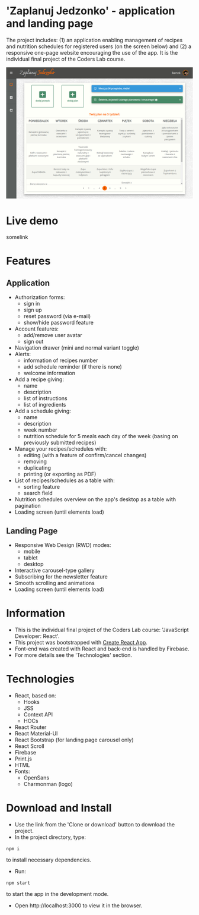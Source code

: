 # 'Zaplanuj Jedzonko' - application and landing page
The project includes: (1) an application enabling management of recipes and nutrition schedules for registered users (on the screen below) and (2) a responsive one-page website encouraging the use of the app. It is the individual final project of the Coders Lab course.

![Project screenshot](/src/assets/project_screen.jpg)

# Live demo
somelink

# Features
## Application
* Authorization forms:
  * sign in
  * sign up
  * reset password (via e-mail)
  * show/hide password feature
* Account features:
  * add/remove user avatar
  * sign out
* Navigation drawer (mini and normal variant toggle)
* Alerts:
  * information of recipes number
  * add schedule reminder (if there is none)
  * welcome information
* Add a recipe giving:
  * name
  * description
  * list of instructions
  * list of ingredients
* Add a schedule giving:
  * name
  * description
  * week number
  * nutrition schedule for 5 meals each day of the week (basing on previously submitted recipes)
* Manage your recipes/schedules with:
  * editing (with a feature of confirm/cancel changes)
  * removing
  * duplicating
  * printing (or exporting as PDF)
* List of recipes/schedules as a table with:
  * sorting feature
  * search field
* Nutrition schedules overview on the app's desktop as a table with pagination
* Loading screen (until elements load)
## Landing Page
* Responsive Web Design (RWD) modes:
  * mobile
  * tablet
  * desktop
* Interactive carousel-type gallery
* Subscribing for the newsletter feature
* Smooth scrolling and animations
* Loading screen (until elements load)

# Information
* This is the individual final project of the Coders Lab course: 'JavaScript Developer: React'.
* This project was bootstrapped with [Create React App](https://github.com/facebook/create-react-app).
* Font-end was created with React and back-end is handled by Firebase.
* For more details see the 'Technologies' section.

# Technologies
* React, based on:
  * Hooks
  * JSS
  * Context API
  * HOCs
* React Router
* React Material-UI
* React Bootstrap (for landing page carousel only)
* React Scroll
* Firebase
* Print.js
* HTML
* Fonts:
  * OpenSans
  * Charmonman (logo)

# Download and Install
* Use the link from the 'Clone or download' button to download the project.
* In the project directory, type:
```
npm i
```
to install necessary dependencies.
* Run:
```
npm start
```
to start the app in the development mode.
* Open http://localhost:3000 to view it in the browser.